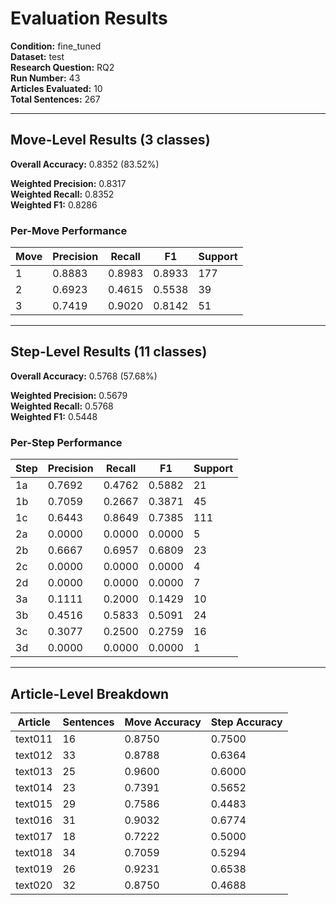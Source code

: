 # Evaluation Results

**Condition:** fine_tuned  
**Dataset:** test  
**Research Question:** RQ2  
**Run Number:** 43  
**Articles Evaluated:** 10  
**Total Sentences:** 267  

---

## Move-Level Results (3 classes)

**Overall Accuracy:** 0.8352 (83.52%)  

**Weighted Precision:** 0.8317  
**Weighted Recall:** 0.8352  
**Weighted F1:** 0.8286  

### Per-Move Performance

| Move | Precision | Recall | F1 | Support |
|------|-----------|--------|----|---------|
| 1 | 0.8883 | 0.8983 | 0.8933 | 177 |
| 2 | 0.6923 | 0.4615 | 0.5538 | 39 |
| 3 | 0.7419 | 0.9020 | 0.8142 | 51 |

---

## Step-Level Results (11 classes)

**Overall Accuracy:** 0.5768 (57.68%)  

**Weighted Precision:** 0.5679  
**Weighted Recall:** 0.5768  
**Weighted F1:** 0.5448  

### Per-Step Performance

| Step | Precision | Recall | F1 | Support |
|------|-----------|--------|----|---------|
| 1a | 0.7692 | 0.4762 | 0.5882 | 21 |
| 1b | 0.7059 | 0.2667 | 0.3871 | 45 |
| 1c | 0.6443 | 0.8649 | 0.7385 | 111 |
| 2a | 0.0000 | 0.0000 | 0.0000 | 5 |
| 2b | 0.6667 | 0.6957 | 0.6809 | 23 |
| 2c | 0.0000 | 0.0000 | 0.0000 | 4 |
| 2d | 0.0000 | 0.0000 | 0.0000 | 7 |
| 3a | 0.1111 | 0.2000 | 0.1429 | 10 |
| 3b | 0.4516 | 0.5833 | 0.5091 | 24 |
| 3c | 0.3077 | 0.2500 | 0.2759 | 16 |
| 3d | 0.0000 | 0.0000 | 0.0000 | 1 |

---

## Article-Level Breakdown

| Article | Sentences | Move Accuracy | Step Accuracy |
|---------|-----------|---------------|---------------|
| text011 | 16 | 0.8750 | 0.7500 |
| text012 | 33 | 0.8788 | 0.6364 |
| text013 | 25 | 0.9600 | 0.6000 |
| text014 | 23 | 0.7391 | 0.5652 |
| text015 | 29 | 0.7586 | 0.4483 |
| text016 | 31 | 0.9032 | 0.6774 |
| text017 | 18 | 0.7222 | 0.5000 |
| text018 | 34 | 0.7059 | 0.5294 |
| text019 | 26 | 0.9231 | 0.6538 |
| text020 | 32 | 0.8750 | 0.4688 |
